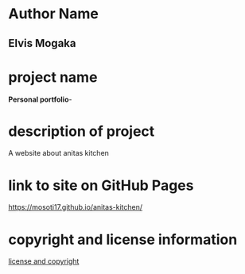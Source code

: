 # Author Name
## Elvis Mogaka

# project name
**Personal portfolio**-

# description of project
 A website about anitas kitchen

# link to site on GitHub Pages
https://mosoti17.github.io/anitas-kitchen/

# copyright and license information
[license and copyright](license)
